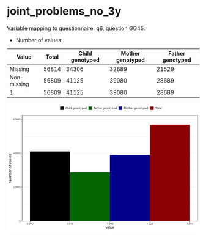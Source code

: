 # joint_problems_no_3y
Variable mapping to questionnaire: q6, question GG45.
- Number of values:

| Value | Total | Child genotyped | Mother genotyped | Father genotyped |
| ----- | ----- | --------------- | ---------------- | ---------------- |
| Missing | 56814 | 34306 | 32689 | 21529 |
| Non-missing | 56809 | 41125 | 39080 | 28689 |
| 1 | 56809 | 41125 | 39080 | 28689 |



![](joint_problems_no_3y_n.png)



